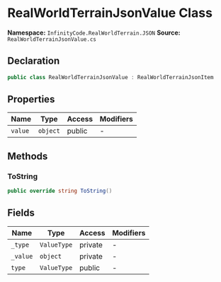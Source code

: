 # RealWorldTerrainJsonValue Class

**Namespace:** `InfinityCode.RealWorldTerrain.JSON`
**Source:** `RealWorldTerrainJsonValue.cs`

## Declaration

```csharp
public class RealWorldTerrainJsonValue : RealWorldTerrainJsonItem
```

## Properties

| Name | Type | Access | Modifiers |
|------|------|--------|-----------|
| `value` | `object` | public | - |

## Methods

### ToString

```csharp
public override string ToString()
```

## Fields

| Name | Type | Access | Modifiers |
|------|------|--------|-----------|
| `_type` | `ValueType` | private | - |
| `_value` | `object` | private | - |
| `type` | `ValueType` | public | - |

